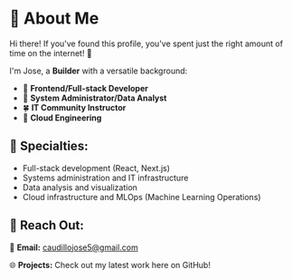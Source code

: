 # 🌿 About Me

Hi there! If you've found this profile, you've spent just the right amount of time on the internet! 🌱

I'm Jose, a **Builder** with a versatile background:

- 🌟 **Frontend/Full-stack Developer**  
- 🌾 **System Administrator/Data Analyst**  
- 🍀 **IT Community Instructor**  
- 🌳 **Cloud Engineering**

## 🌼 Specialties:
- Full-stack development (React, Next.js)  
- Systems administration and IT infrastructure  
- Data analysis and visualization  
- Cloud infrastructure and MLOps (Machine Learning Operations)

## 🌻 Reach Out:
📧 **Email:** caudillojose5@gmail.com  

🌐 **Projects:** Check out my latest work here on GitHub!


